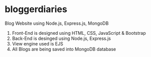 # bloggerdiaries
Blog Website using Node.js, Express.js, MongoDB

1. Front-End is designed using HTML, CSS, JavaScript & Bootstrap
2. Back-End is desinged using Node.js, Express.js
3. View engine used is EJS
4. All Blogs are being saved into MongoDB database
